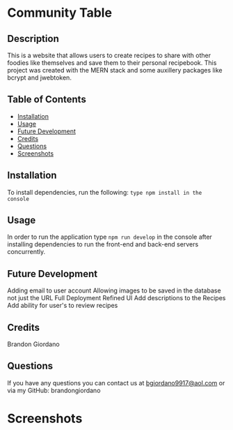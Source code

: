 # Community Table

## Description

This is a website that allows users to create recipes to share with other foodies like themselves and save them to their personal recipebook. This project was created with the MERN stack and some auxillery packages like bcrypt and jwebtoken.

## Table of Contents

- [Installation](#installation)
- [Usage](#usage)
- [Future Development](#future-development)
- [Credits](#credits)
- [Questions](#questions)
- [Screenshots](#screenshots)

## Installation

To install dependencies, run the following:
`type npm install in the console`

## Usage

In order to run the application type `npm run develop` in the console after installing dependencies to run the front-end and back-end servers concurrently.

## Future Development

Adding email to user account
Allowing images to be saved in the database not just the URL
Full Deployment
Refined UI
Add descriptions to the Recipes
Add ability for user's to review recipes

## Credits

Brandon Giordano

## Questions

If you have any questions you can contact us at bgiordano9917@aol.com or via my GitHub: brandongiordano

# Screenshots
